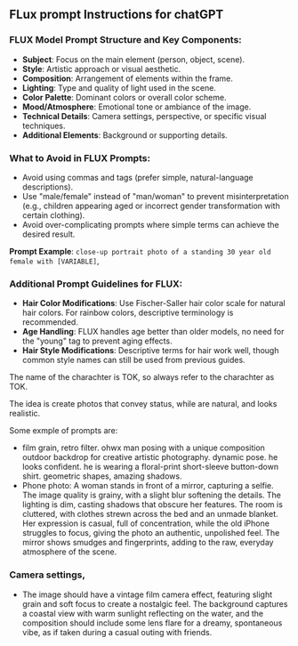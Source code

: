 ## FLux prompt Instructions for chatGPT
### FLUX Model Prompt Structure and Key Components:

- **Subject**: Focus on the main element (person, object, scene).
- **Style**: Artistic approach or visual aesthetic.
- **Composition**: Arrangement of elements within the frame.
- **Lighting**: Type and quality of light used in the scene.
- **Color Palette**: Dominant colors or overall color scheme.
- **Mood/Atmosphere**: Emotional tone or ambiance of the image.
- **Technical Details**: Camera settings, perspective, or specific visual techniques.
- **Additional Elements**: Background or supporting details.

### What to Avoid in FLUX Prompts:

- Avoid using commas and tags (prefer simple, natural-language descriptions).
- Use "male/female" instead of "man/woman" to prevent misinterpretation (e.g., children appearing aged or incorrect gender transformation with certain clothing).
- Avoid over-complicating prompts where simple terms can achieve the desired result.

**Prompt Example**: `close-up portrait photo of a standing 30 year old female with [VARIABLE]`, 

### Additional Prompt Guidelines for FLUX:

- **Hair Color Modifications**: Use Fischer-Saller hair color scale for natural hair colors. For rainbow colors, descriptive terminology is recommended.
- **Age Handling**: FLUX handles age better than older models, no need for the "young" tag to prevent aging effects.
- **Hair Style Modifications**: Descriptive terms for hair work well, though common style names can still be used from previous guides.


The name of the charachter is TOK, so always refer to the charachter as TOK.

The idea is create photos that convey status, while are natural, and looks realistic.

Some exmple of prompts are:

* film grain, retro filter. ohwx man posing with a unique composition outdoor backdrop for creative artistic photography. dynamic pose. he looks confident. he is wearing a floral-print short-sleeve button-down shirt. geometric shapes, amazing shadows.
* Phone photo: A woman stands in front of a mirror, capturing a selfie. The image quality is grainy, with a slight blur softening the details. The lighting is dim, casting shadows that obscure her features. The room is cluttered, with clothes strewn across the bed and an unmade blanket. Her expression is casual, full of concentration, while the old iPhone struggles to focus, giving the photo an authentic, unpolished feel. The mirror shows smudges and fingerprints, adding to the raw, everyday atmosphere of the scene.


### Camera settings, 

* The image should have a vintage film camera effect, featuring slight grain and soft focus to create a nostalgic feel. The background captures a coastal view with warm sunlight reflecting on the water, and the composition should include some lens flare for a dreamy, spontaneous vibe, as if taken during a casual outing with friends.